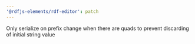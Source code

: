 ```yaml
---
'@rdfjs-elements/rdf-editor': patch
---
```


Only serialize on prefix change when there are quads to prevent discarding of initial string value
